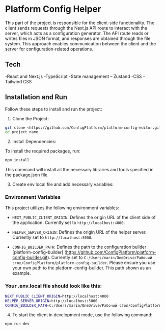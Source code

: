 # Platform Config Helper

This part of the project is responsible for the client-side functionality. The client sends requests through the Next.js API route to interact with the server, which acts as a configuration generator. The API route reads or writes files in JSON format, and responses are obtained through the file system. This approach enables communication between the client and the server for configuration-related operations.

## Tech

-React and Next.js
-TypeScript
-State management – Zustand
-CSS - Tailwind CSS

## Installation and Run

Follow these steps to install and run the project:

1. Clone the Project:

```bash
git clone <https://github.com/ConfigPlatform/platform-config-editor.git>
cd project_name
```

2. Install Dependencies:

To install the required packages, run:

```bash
npm install
```

This command will install all the necessary libraries and tools specified in the package.json file.

3. Create env local file and add necessary variables:

### Environment Variables

This project utilizes the following environment variables:

- `NEXT_PUBLIC_CLIENT_ORIGIN`: Defines the origin URL of the client side of the application. Currently set to `http://localhost:4000`.

- `HELPER_SERVER_ORIGIN`: Defines the origin URL of the helper server. Currently set to `http://localhost:5000`.

- `CONFIG_BUILDER_PATH`: Defines the path to the configuration builder [platform-config-builder] (https://github.com/ConfigPlatform/platform-config-builder.git). Currently set to `C:/Users/marin/OneDrive/Рабочий стол/ConfigPlatform/platform-config-builder`.
  Please ensure you use your own path to the platform-config-builder. This path shown as an example.

### Your .env.local file should look like this:

```bash
NEXT_PUBLIC_CLIENT_ORIGIN=http://localhost:4000
HELPER_SERVER_ORIGIN=http://localhost:5000
CONFIG_BUILDER_PATH=C:/Users/marin/OneDrive/Рабочий стол/ConfigPlatform/platform-config-builder
```

4. To start the client in development mode, use the following command:

```bash
npm run dev
```

